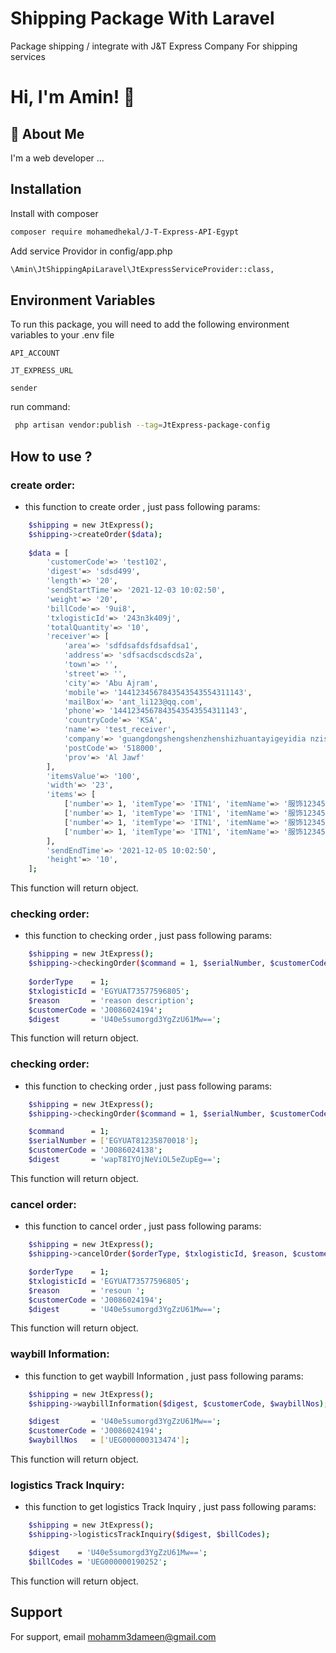 # Shipping Package With Laravel
Package shipping / integrate with J&T Express Company For shipping services


# Hi, I'm Amin! 👋

## 🚀 About Me
I'm a web developer ...

## Installation
Install with composer

```bash
composer require mohamedhekal/J-T-Express-API-Egypt
```

Add service Providor in config/app.php

```bash
\Amin\JtShippingApiLaravel\JtExpressServiceProvider::class,
```


## Environment Variables

To run this package, you will need to add the following environment variables to your .env file

`API_ACCOUNT`

`JT_EXPRESS_URL`

`sender`

run command:
```bash
 php artisan vendor:publish --tag=JtExpress-package-config
```
## How to use ?


### create order:
- this function to create order , just pass following params:

```bash
    $shipping = new JtExpress();
    $shipping->createOrder($data);
    
    $data = [
        'customerCode'=> 'test102',
        'digest'=> 'sdsd499',
        'length'=> '20',
        'sendStartTime'=> '2021-12-03 10:02:50',
        'weight'=> '20',
        'billCode'=> '9ui8',
        'txlogisticId'=> '243n3k409j',
        'totalQuantity'=> '10',
        'receiver'=> [
            'area'=> 'sdfdsafdsfdsafdsa1',
            'address'=> 'sdfsacdscdscds2a',
            'town'=> '',
            'street'=> '',
            'city'=> 'Abu Ajram',
            'mobile'=> '1441234567843543543554311143',
            'mailBox'=> 'ant_li123@qq.com',
            'phone'=> '1441234567843543543554311143',
            'countryCode'=> 'KSA',
            'name'=> 'test_receiver',
            'company'=> 'guangdongshengshenzhenshizhuantayigeyidia nzishiyeyouxianggongsi',
            'postCode'=> '518000',
            'prov'=> 'Al Jawf'
        ],
        'itemsValue'=> '100',
        'width'=> '23',
        'items'=> [
            ['number'=> 1, 'itemType'=> 'ITN1', 'itemName'=> '服饰123456test', 'priceCurrency'=> 'DHS', 'itemValue'=> '12.36', 'itemUrl'=> 'http://www.baidu.com/shangpinlianjiedizhi', 'desc'=> 'test_ordermiaoshu'],
            ['number'=> 1, 'itemType'=> 'ITN1', 'itemName'=> '服饰123456test', 'priceCurrency'=> 'DHS', 'itemValue'=> '12.36', 'itemUrl'=> 'http://www.baidu.com/shangpinlianjiedizhi', 'desc'=> 'test_ordermiaoshu'],
            ['number'=> 1, 'itemType'=> 'ITN1', 'itemName'=> '服饰123456test', 'priceCurrency'=> 'DHS', 'itemValue'=> '12.36', 'itemUrl'=> 'http://www.baidu.com/shangpinlianjiedizhi', 'desc'=> 'test_ordermiaoshu'],
            ['number'=> 1, 'itemType'=> 'ITN1', 'itemName'=> '服饰123456test', 'priceCurrency'=> 'DHS', 'itemValue'=> '12.36', 'itemUrl'=> 'http://www.baidu.com/shangpinlianjiedizhi', 'desc'=> 'test_ordermiaoshu'],
        ],
        'sendEndTime'=> '2021-12-05 10:02:50',
        'height'=> '10',
    ];

```

This function will return object.


### checking order:
- this function to checking order , just pass following params:

```bash
    $shipping = new JtExpress();
    $shipping->checkingOrder($command = 1, $serialNumber, $customerCode, $digest);
        
    $orderType    = 1;
    $txlogisticId = 'EGYUAT73577596805';
    $reason       = 'reason description';
    $customerCode = 'J0086024194';
    $digest       = 'U40e5sumorgd3YgZzU61Mw==';

```
This function will return object.


### checking order:
- this function to checking order , just pass following params:

```bash
    $shipping = new JtExpress();
    $shipping->checkingOrder($command = 1, $serialNumber, $customerCode, $digest);

    $command      = 1;
    $serialNumber = ['EGYUAT81235870018'];
    $customerCode = 'J0086024138';
    $digest       = 'wapT8IYOjNeViOL5eZupEg==';


```

This function will return object.


### cancel order:
- this function to cancel order , just pass following params:

```bash
    $shipping = new JtExpress();
    $shipping->cancelOrder($orderType, $txlogisticId, $reason, $customerCode, $digest);

    $orderType    = 1;
    $txlogisticId = 'EGYUAT73577596805';
    $reason       = 'resoun ';
    $customerCode = 'J0086024194';
    $digest       = 'U40e5sumorgd3YgZzU61Mw==';

```

This function will return object.


### waybill Information:
- this function to get waybill Information , just pass following params:

```bash
    $shipping = new JtExpress();
    $shipping->waybillInformation($digest, $customerCode, $waybillNos);

    $digest       = 'U40e5sumorgd3YgZzU61Mw==';
    $customerCode = 'J0086024194';
    $waybillNos   = ['UEG000000313474'];
```

This function will return object.


### logistics Track Inquiry:
- this function to get logistics Track Inquiry , just pass following params:

```bash
    $shipping = new JtExpress();
    $shipping->logisticsTrackInquiry($digest, $billCodes);

    $digest    = 'U40e5sumorgd3YgZzU61Mw==';
    $billCodes = 'UEG000000190252';
```

This function will return object.


## Support
For support, email mohamm3dameen@gmail.com 

